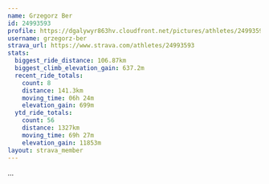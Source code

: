 ```yaml
---
name: Grzegorz Ber
id: 24993593
profile: https://dgalywyr863hv.cloudfront.net/pictures/athletes/24993593/7453165/11/large.jpg
username: grzegorz-ber
strava_url: https://www.strava.com/athletes/24993593
stats:
  biggest_ride_distance: 106.87km
  biggest_climb_elevation_gain: 637.2m
  recent_ride_totals:
    count: 8
    distance: 141.3km
    moving_time: 06h 24m
    elevation_gain: 699m
  ytd_ride_totals:
    count: 56
    distance: 1327km
    moving_time: 69h 27m
    elevation_gain: 11853m
layout: strava_member
--- 
```

...
